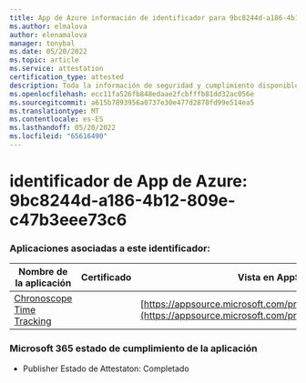 ```yaml
---
title: App de Azure información de identificador para 9bc8244d-a186-4b12-809e-c47b3eee73c6
ms.author: elmalova
author: elenamalova
manager: tonybal
ms.date: 05/20/2022
ms.topic: article
ms.service: attestation
certification_type: attested
description: Toda la información de seguridad y cumplimiento disponible para 9bc8244d-a186-4b12-809e-c47b3eee73c6.
ms.openlocfilehash: ecc11fa526fb848edaae2fcbfffb81dd32ac056e
ms.sourcegitcommit: a615b7893956a0737e30e477d2870fd99e514ea5
ms.translationtype: MT
ms.contentlocale: es-ES
ms.lasthandoff: 05/20/2022
ms.locfileid: "65616490"
---
```

# <a name="azure-app-id-9bc8244d-a186-4b12-809e-c47b3eee73c6"></a>identificador de App de Azure: 9bc8244d-a186-4b12-809e-c47b3eee73c6


### <a name="apps-associated-with-this-id"></a>Aplicaciones asociadas a este identificador:
| **Nombre de la aplicación** | **Certificado** | **Vista en AppSource** |
|--------------|---------------|-----------------------|
| [Chronoscope Time Tracking](../forward/WA200003095.md) |  | [https://appsource.microsoft.com/product/office/WA200003095](https://appsource.microsoft.com/product/office/WA200003095) |

### <a name="microsoft-365-app-compliance-status"></a>Microsoft 365 estado de cumplimiento de la aplicación
- Publisher Estado de Attestaton: Completado
